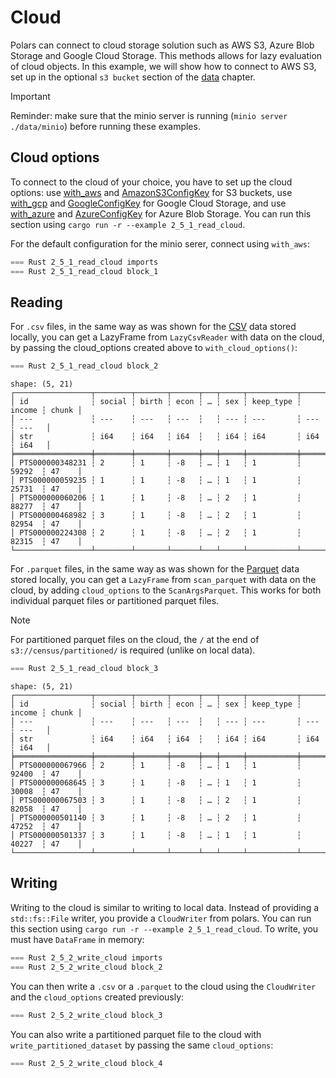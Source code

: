 # Cloud

Polars can connect to cloud storage solution such as AWS S3, Azure Blob Storage and Google Cloud Storage. This methods allows for lazy evaluation of cloud objects. In this example, we will show how to connect to AWS S3, set up in the optional `s3 bucket` section of the [data](../1_start/3_data.md#s3-bucket-optional) chapter. 

> [!IMPORTANT]  
> Reminder: make sure that the minio server is running (`minio server ./data/minio`) before running these examples.

## Cloud options

To connect to the cloud of your choice, you have to set up the cloud options: use [with_aws](https://docs.rs/polars-io/latest/polars_io/cloud/options/struct.CloudOptions.html#method.with_aws) and [AmazonS3ConfigKey](https://docs.rs/polars-io/latest/polars_io/cloud/options/enum.AmazonS3ConfigKey.html) for S3 buckets, use [with_gcp](https://docs.rs/polars-io/latest/polars_io/cloud/options/struct.CloudOptions.html#method.with_gcp) and [GoogleConfigKey](https://docs.rs/polars-io/latest/polars_io/cloud/options/enum.GoogleConfigKey.html) for Google Cloud Storage, and use [with_azure](https://docs.rs/polars-io/latest/polars_io/cloud/options/struct.CloudOptions.html#method.with_azure) and [AzureConfigKey](https://docs.rs/polars-io/latest/polars_io/cloud/options/enum.AzureConfigKey.html) for Azure Blob Storage. You can run this section using `cargo run -r --example 2_5_1_read_cloud`.

For the default configuration for the minio serer, connect using `with_aws`: 

```rust
=== Rust 2_5_1_read_cloud imports
=== Rust 2_5_1_read_cloud block_1
```

## Reading

For `.csv` files, in the same way as was shown for the [CSV](2_csv.md) data stored locally, you can get a LazyFrame from `LazyCsvReader` with data on the cloud, by passing the cloud_options created above to `with_cloud_options()`:

```rust
=== Rust 2_5_1_read_cloud block_2
```

```
shape: (5, 21)
┌─────────────────┬────────┬───────┬──────┬───┬─────┬───────────┬────────┬───────┐
│ id              ┆ social ┆ birth ┆ econ ┆ … ┆ sex ┆ keep_type ┆ income ┆ chunk │
│ ---             ┆ ---    ┆ ---   ┆ ---  ┆   ┆ --- ┆ ---       ┆ ---    ┆ ---   │
│ str             ┆ i64    ┆ i64   ┆ i64  ┆   ┆ i64 ┆ i64       ┆ i64    ┆ i64   │
╞═════════════════╪════════╪═══════╪══════╪═══╪═════╪═══════════╪════════╪═══════╡
│ PTS000000348231 ┆ 2      ┆ 1     ┆ -8   ┆ … ┆ 1   ┆ 1         ┆ 59292  ┆ 47    │
│ PTS000000059235 ┆ 1      ┆ 1     ┆ -8   ┆ … ┆ 1   ┆ 1         ┆ 25731  ┆ 47    │
│ PTS000000060206 ┆ 1      ┆ 1     ┆ -8   ┆ … ┆ 2   ┆ 1         ┆ 88277  ┆ 47    │
│ PTS000000468982 ┆ 3      ┆ 1     ┆ -8   ┆ … ┆ 2   ┆ 1         ┆ 82954  ┆ 47    │
│ PTS000000224308 ┆ 2      ┆ 1     ┆ -8   ┆ … ┆ 2   ┆ 1         ┆ 82315  ┆ 47    │
└─────────────────┴────────┴───────┴──────┴───┴─────┴───────────┴────────┴───────┘
```

For `.parquet` files, in the same way as was shown for the [Parquet](3_parquet.md) data stored locally, you can get a `LazyFrame` from `scan_parquet` with data on the cloud, by adding `cloud_options` to the `ScanArgsParquet`. This works for both individual parquet files or partitioned parquet files. 

> [!NOTE]
> For partitioned parquet files on the cloud, the `/` at the end of `s3://census/partitioned/` is required (unlike on local data).

```rust
=== Rust 2_5_1_read_cloud block_3
```

```
shape: (5, 21)
┌─────────────────┬────────┬───────┬──────┬───┬─────┬───────────┬────────┬───────┐
│ id              ┆ social ┆ birth ┆ econ ┆ … ┆ sex ┆ keep_type ┆ income ┆ chunk │
│ ---             ┆ ---    ┆ ---   ┆ ---  ┆   ┆ --- ┆ ---       ┆ ---    ┆ ---   │
│ str             ┆ i64    ┆ i64   ┆ i64  ┆   ┆ i64 ┆ i64       ┆ i64    ┆ i64   │
╞═════════════════╪════════╪═══════╪══════╪═══╪═════╪═══════════╪════════╪═══════╡
│ PTS000000067966 ┆ 2      ┆ 1     ┆ -8   ┆ … ┆ 1   ┆ 1         ┆ 92400  ┆ 47    │
│ PTS000000068645 ┆ 3      ┆ 1     ┆ -8   ┆ … ┆ 1   ┆ 1         ┆ 30008  ┆ 47    │
│ PTS000000067503 ┆ 3      ┆ 1     ┆ -8   ┆ … ┆ 2   ┆ 1         ┆ 82058  ┆ 47    │
│ PTS000000501140 ┆ 3      ┆ 1     ┆ -8   ┆ … ┆ 2   ┆ 1         ┆ 47252  ┆ 47    │
│ PTS000000501337 ┆ 3      ┆ 1     ┆ -8   ┆ … ┆ 1   ┆ 1         ┆ 40227  ┆ 47    │
└─────────────────┴────────┴───────┴──────┴───┴─────┴───────────┴────────┴───────┘
```

## Writing

Writing to the cloud is similar to writing to local data. Instead of providing a `std::fs::File` writer, you provide a `CloudWriter` from polars. You can run this section using `cargo run -r --example 2_5_1_read_cloud`. To write, you must have `DataFrame` in memory:

```rust
=== Rust 2_5_2_write_cloud imports
=== Rust 2_5_2_write_cloud block_2
```

You can then write a `.csv` or a `.parquet` to the cloud using the `CloudWriter` and the `cloud_options` created previously:

```rust
=== Rust 2_5_2_write_cloud block_3
```

You can also write a partitioned parquet file to the cloud with `write_partitioned_dataset` by passing the same `cloud_options`:

```rust
=== Rust 2_5_2_write_cloud block_4
```